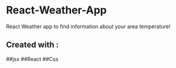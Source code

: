 # React-Weather-App
React Weather app to find information about your area temperature!

## Created with :
##jsx
##React
##Css
